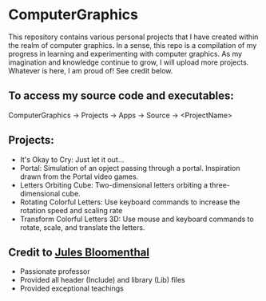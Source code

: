 # ComputerGraphics
This repository contains various personal projects that I have created within the realm of computer graphics. In a sense, this repo is a compilation of my progress in learning and experimenting with computer graphics. As my imagination and knowledge continue to grow, I will upload more projects. Whatever is here, I am proud of! See credit below.

## To access my source code and executables:
ComputerGraphics -> Projects -> Apps -> Source -> \<ProjectName\>

## Projects:
- It's Okay to Cry: Just let it out...
- Portal: Simulation of an opject passing through a portal. Inspiration drawn from the Portal video games.
- Letters Orbiting Cube: Two-dimensional letters orbiting a three-dimensional cube.
- Rotating Colorful Letters: Use keyboard commands to increase the rotation speed and scaling rate
- Transform Colorful Letters 3D: Use mouse and keyboard commands to rotate, scale, and translate the letters.

## Credit to [Jules Bloomenthal](https://www.bloomenthal.com/)
- Passionate professor
- Provided all header (Include) and library (Lib) files
- Provided exceptional teachings
